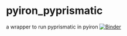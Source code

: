 # pyiron_pyprismatic
a wrapper to run pyprismatic in pyiron
[![Binder](https://mybinder.org/badge_logo.svg)](https://mybinder.org/v2/gh/NingWang1990/pyiron_pyprismatic/master)
